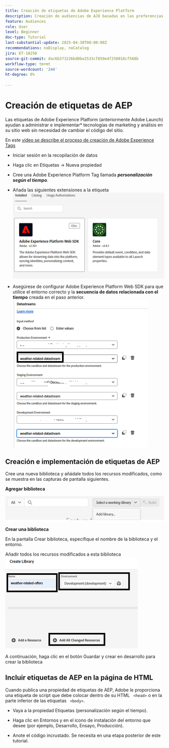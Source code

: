 ```yaml
---
title: Creación de etiquetas de Adobe Experience Platform
description: Creación de audiencias de AJO basadas en las preferencias de inversión del usuario (acciones, bonos, CD)
feature: Audiences
role: User
level: Beginner
doc-type: Tutorial
last-substantial-update: 2025-04-30T00:00:00Z
recommendations: noDisplay, noCatalog
jira: KT-18258
source-git-commit: dac6b373226bd0be2533cf859e4f250018cf568b
workflow-type: tm+mt
source-wordcount: '244'
ht-degree: 0%

---
```


# Creación de etiquetas de AEP

Las etiquetas de Adobe Experience Platform (anteriormente Adobe Launch) ayudan a administrar e implementar* tecnologías de marketing y análisis en su sitio web sin necesidad de cambiar el código del sitio.

En este [vídeo se describe el proceso de creación de Adobe Experience Tags](https://experienceleague.adobe.com/en/playlists/experience-platform-get-started-with-tags)

* Iniciar sesión en la recopilación de datos
* Haga clic en Etiquetas -> Nueva propiedad
* Cree una Adobe Experience Platform Tag llamada _**personalización según el tiempo**_.

* Añada las siguientes extensiones a la etiqueta
  ![etiquetas-extensiones](assets/tags-extensions1.png)

* Asegúrese de configurar Adobe Experience Platform Web SDK para que utilice el entorno correcto y la **secuencia de datos relacionada con el tiempo** creada en el paso anterior.
  ![web-sdk-configuration](assets/tags-extensions.png)



## Creación e implementación de etiquetas de AEP


Cree una nueva biblioteca y añádale todos los recursos modificados, como se muestra en las capturas de pantalla siguientes.

**Agregar biblioteca**

![nueva-biblioteca](assets/tag-add-library.png)

**Crear una biblioteca**

En la pantalla Crear biblioteca, especifique el nombre de la biblioteca y el entorno.

Añadir todos los recursos modificados a esta biblioteca
![biblioteca de etiquetas](assets/tag-build-library.png)

A continuación, haga clic en el botón Guardar y crear en desarrollo para crear la biblioteca

## Incluir etiquetas de AEP en la página de HTML

Cuando publica una propiedad de etiquetas de AEP, Adobe le proporciona una etiqueta de script que debe colocar dentro de su HTML ``` <head>``` o en la parte inferior de las etiquetas ``` <body>```.

* Vaya a la propiedad Etiquetas (personalización según el tiempo).

* Haga clic en Entornos y en el icono de instalación del entorno que desee (por ejemplo, Desarrollo, Ensayo, Producción).

* Anote el código incrustado. Se necesita en una etapa posterior de este tutorial.
